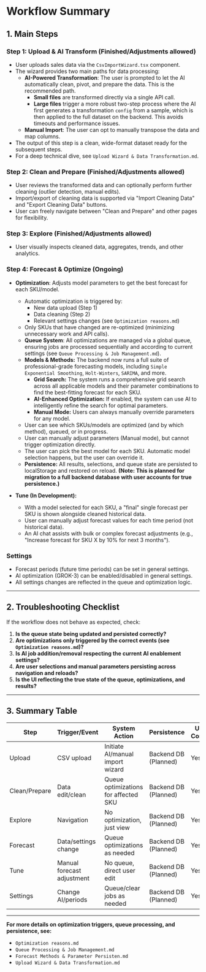 # Workflow Summary

## 1. Main Steps

### Step 1: Upload & AI Transform (Finished/Adjustments allowed)
- User uploads sales data via the `CsvImportWizard.tsx` component.
- The wizard provides two main paths for data processing:
  - **AI-Powered Transformation**: The user is prompted to let the AI automatically clean, pivot, and prepare the data. This is the recommended path.
    - **Small files** are transformed directly via a single API call.
    - **Large files** trigger a more robust two-step process where the AI first generates a transformation `config` from a sample, which is then applied to the full dataset on the backend. This avoids timeouts and performance issues.
  - **Manual Import**: The user can opt to manually transpose the data and map columns.
- The output of this step is a clean, wide-format dataset ready for the subsequent steps.
- For a deep technical dive, see `Upload Wizard & Data Transformation.md`.

### Step 2: Clean and Prepare (Finished/Adjustments allowed)
- User reviews the transformed data and can optionally perform further cleaning (outlier detection, manual edits).
- Import/export of cleaning data is supported via "Import Cleaning Data" and "Export Cleaning Data" buttons.
- User can freely navigate between "Clean and Prepare" and other pages for flexibility.

### Step 3: Explore (Finished/Adjustments allowed)
- User visually inspects cleaned data, aggregates, trends, and other analytics.

### Step 4: Forecast & Optimize (Ongoing)
- **Optimization**: Adjusts model parameters to get the best forecast for each SKU/model.
  - Automatic optimization is triggered by:
    - New data upload (Step 1)
    - Data cleaning (Step 2)
    - Relevant settings changes (see `Optimization reasons.md`)
  - Only SKUs that have changed are re-optimized (minimizing unnecessary work and API calls).
  - **Queue System**: All optimizations are managed via a global queue, ensuring jobs are processed sequentially and according to current settings (see `Queue Processing & Job Management.md`).
  - **Models & Methods:** The backend now runs a full suite of professional-grade forecasting models, including `Simple Exponential Smoothing`, `Holt-Winters`, `SARIMA`, and more.
    - **Grid Search:** The system runs a comprehensive grid search across all applicable models and their parameter combinations to find the best-fitting forecast for each SKU.
    - **AI-Enhanced Optimization:** If enabled, the system can use AI to intelligently refine the search for optimal parameters.
    - **Manual Mode:** Users can always manually override parameters for any model.
  - User can see which SKUs/models are optimized (and by which method), queued, or in progress.
  - User can manually adjust parameters (Manual mode), but cannot trigger optimization directly.
  - The user can pick the best model for each SKU. Automatic model selection happens, but the user can override it.
  - **Persistence:** All results, selections, and queue state are persisted to localStorage and restored on reload. **(Note: This is planned for migration to a full backend database with user accounts for true persistence.)**

- **Tune (In Development):**
  - With a model selected for each SKU, a "final" single forecast per SKU is shown alongside cleaned historical data.
  - User can manually adjust forecast values for each time period (not historical data).
  - An AI chat assists with bulk or complex forecast adjustments (e.g., "Increase forecast for SKU X by 10% for next 3 months").

### Settings
- Forecast periods (future time periods) can be set in general settings.
- AI optimization (GROK-3) can be enabled/disabled in general settings.
- All settings changes are reflected in the queue and optimization logic.

---

## 2. Troubleshooting Checklist

If the workflow does not behave as expected, check:
1. **Is the queue state being updated and persisted correctly?**
2. **Are optimizations only triggered by the correct events (see `Optimization reasons.md`)?**
3. **Is AI job addition/removal respecting the current AI enablement settings?**
4. **Are user selections and manual parameters persisting across navigation and reloads?**
5. **Is the UI reflecting the true state of the queue, optimizations, and results?**

---

## 3. Summary Table

| Step         | Trigger/Event                | System Action                        | Persistence | User Control |
|--------------|------------------------------|--------------------------------------|-------------|--------------|
| Upload       | CSV upload                   | Initiate AI/manual import wizard     | Backend DB (Planned) | Yes          |
| Clean/Prepare| Data edit/clean              | Queue optimizations for affected SKU | Backend DB (Planned) | Yes          |
| Explore      | Navigation                   | No optimization, just view           | Backend DB (Planned) | Yes          |
| Forecast     | Data/settings change         | Queue optimizations as needed        | Backend DB (Planned) | Yes          |
| Tune         | Manual forecast adjustment   | No queue, direct user edit           | Backend DB (Planned) | Yes          |
| Settings     | Change AI/periods            | Queue/clear jobs as needed           | Backend DB (Planned) | Yes          |

---

**For more details on optimization triggers, queue processing, and persistence, see:**
- `Optimization reasons.md`
- `Queue Processing & Job Management.md`
- `Forecast Methods & Parameter Persisten.md`
- `Upload Wizard & Data Transformation.md`






